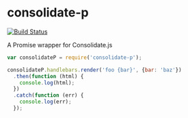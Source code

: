 # consolidate-p

[![Build Status](https://travis-ci.org/alexsomeoddpilot/consolidate-p.svg?branch=master)](https://travis-ci.org/alexsomeoddpilot/consolidate-p)

A Promise wrapper for Consolidate.js

```javascript
var consolidateP = require('consolidate-p');

consolidateP.handlebars.render('foo {bar}', {bar: 'baz'})
  .then(function (html) {
    console.log(html);
  })
  .catch(function (err) {
    console.log(err);
  });
```
